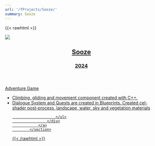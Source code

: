 ```yaml
---
url: '/fProjects/Sooze/'
summary: Sooze
---
```

{{< rawhtml >}}

<section class="project">
                <a class="project__link-wrapper" href="https://nurbeksultanov.com/fprojects/Sooze/">
                    <img class="project_thumb" src="https://nurbeksultanov.com/media/sooze_3mb.gif">
                    <div class="game__info">
                        <header class="project__header">
                            <h2 class="project__title">
                                Sooze
                            </h2>
                            <h3 class="project__date">
                                2024
                            </h3>
                        </header>
                        <p class="project__summary">
                            Adventure Game
                        </p>
                        <ul class="project__highlights">
                            <li>
                                Climbing, gliding and movement component created with C++. 
                            </li>
                            <li>
                                Dialogue System and Quests are created in Blueprints. Created cel-shader post-process, landscape, water, sky and vegetation materials
                            </li>
                            
                        </ul>
                    </div>
                </a>
            </section>
{{< /rawhtml >}}